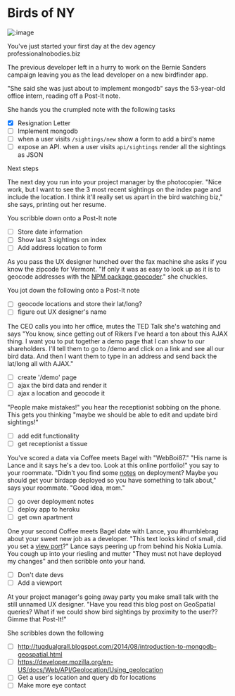 # Birds of NY

![:image](https://img1.etsystatic.com/049/0/6289898/il_fullxfull.711382185_hm60.jpg)

You've just started your first day at the dev agency professionalnobodies.biz

The previous developer left in a hurry to work on the Bernie Sanders campaign
leaving you as the lead developer on a new birdfinder app.

"She said she was just about to implement mongodb" says the 53-year-old office
intern, reading off a Post-It note.

She hands you the crumpled note with the following tasks

- [x] Resignation Letter
- [ ] Implement mongodb
- [ ] when a user visits `/sightings/new` show a form to add a bird's name
- [ ] expose an API. when a user visits `api/sightings` render all the sightings as JSON

Next steps

The next day you run into your project manager by the photocopier. "Nice work, but
I want to see the 3 most recent sightings on the index page and include the location.
I think it'll really set us apart in the bird watching biz," she says, printing
out her resume.

You scribble down onto a Post-It note

- [ ] Store date information
- [ ] Show last 3 sightings on index
- [ ] Add address location to form

As you pass the UX designer hunched over the fax machine she asks if you know the
zipcode for Vermont.  "If only it was as easy to look up as it is to geocode addresses
with the [NPM package geocoder](https://www.npmjs.com/package/geocoder)." she chuckles.

You jot down the following onto a Post-It note

- [ ] geocode locations and store their lat/long?
- [ ] figure out UX designer's name

The CEO calls you into her office, mutes the TED Talk she's watching and says "You know,
since getting out of Rikers I've heard a ton about this AJAX thing. I want you to
put together a demo page that I can show to our shareholders. I'll tell them to
go to /demo and click on a link and see all our bird data. And then I want them
to type in an address and send back the lat/long all with AJAX."

- [ ] create '/demo' page
- [ ] ajax the bird data and render it
- [ ] ajax a location and geocode it

"People make mistakes!" you hear the receptionist sobbing on the phone. This
gets you thinking "maybe we should be able to edit and update bird sightings!"

- [ ] add edit functionality
- [ ] get receptionist a tissue

You've scored a data via Coffee meets Bagel with "WebBoi87." "His name is Lance
and it says he's a dev too. Look at this online portfolio!" you say to your
roommate. "Didn't you find some [notes](notes.md) on deployment? Maybe you should get your birdapp deployed so you have something to talk about," says your roommate. "Good idea, mom."

- [ ] go over deployment notes
- [ ] deploy app to heroku
- [ ] get own apartment

One your second Coffee meets Bagel date with Lance, you #humblebrag about your sweet
new job as a developer. "This text looks kind of small, did you set a
[view port](https://developer.mozilla.org/en-US/docs/Mozilla/Mobile/Viewport_meta_tag)?"
Lance says peering up from behind his Nokia Lumia.
You cough up into your riesling and mutter "They must not have deployed my changes"
and then scribble onto your hand.

- [ ] Don't date devs
- [ ] Add a viewport

At your project manager's going away party you make small talk with the still
unnamed UX designer.  "Have you read this blog post on GeoSpatial queries? What if
we could show bird sightings by proximity to the user?? Gimme that Post-It!"

She scribbles down the following

- [ ] http://tugdualgrall.blogspot.com/2014/08/introduction-to-mongodb-geospatial.html
- [ ] https://developer.mozilla.org/en-US/docs/Web/API/Geolocation/Using_geolocation
- [ ] Get a user's location and query db for locations
- [ ] Make more eye contact
